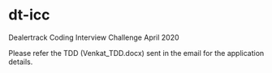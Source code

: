 # dt-icc
Dealertrack Coding Interview Challenge April 2020

Please refer the TDD (Venkat_TDD.docx) sent in the email for the application details.
